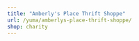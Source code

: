 ```yaml
---
title: "Amberly's Place Thrift Shoppe"
url: /yuma/amberlys-place-thrift-shoppe/
shop: charity
---
```


